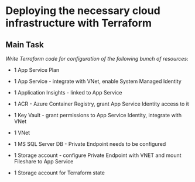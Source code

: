 # Deploying the necessary cloud infrastructure with Terraform

## Main Task 
*Write Terraform code for configuration of the following bunch of resources*:
        
* 1 App Service Plan
      
* 1 App Service - integrate with VNet, enable System Managed Identity
        
* 1 Application Insights - linked to App Service

* 1 ACR - Azure Container Registry, grant App Service Identity access to it

* 1 Key Vault - grant permissions to App Service Identity, integrate with VNet
        
* 1 VNet
        
* 1 MS SQL Server DB - Private Endpoint needs to be configured
        
* 1 Storage account - configure Private Endpoint with VNET and mount Fileshare to App Service
        
* 1 Storage account for Terraform state




